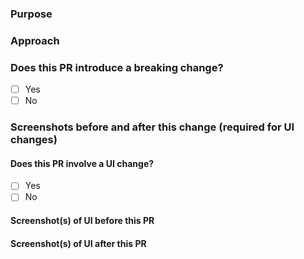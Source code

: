### Purpose

<!---
Describe the problem or feature.
Consider providing an overview of why the work is taking place (with any relevant links); don’t assume familiarity with the history.
-->

<!---
Link to the related issues [KEY-000](link)
e.g [HRT-27](https://softeng761team5.atlassian.net/browse/HRT-27)
--->

[](https://softeng761team5.atlassian.net/browse/HRT-27)

<!-- []() -->
<!-- []() -->

### Approach

<!---
How does this change address the problem
--->

### Does this PR introduce a breaking change?

- [ ] Yes
- [ ] No

<!--
If this PR contains a breaking change, describe the impact and migration path for existing applications below.
-->

### Screenshots before and after this change (required for UI changes)

#### Does this PR involve a UI change?

- [ ] Yes
- [ ] No

#### Screenshot(s) of UI before this PR

<!---
Required if there is UI change
--->

#### Screenshot(s) of UI after this PR

<!---
Required if there is UI change
--->
